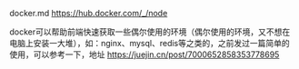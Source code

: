 docker.md
https://hub.docker.com/_/node


docker可以帮助前端快速获取一些偶尔使用的环境（偶尔使用的环境，又不想在电脑上安装一大堆），如：nginx、mysql、redis等之类的，之前发过一篇简单的使用，可以参考一下，地址
https://juejin.cn/post/7000652858353778695

